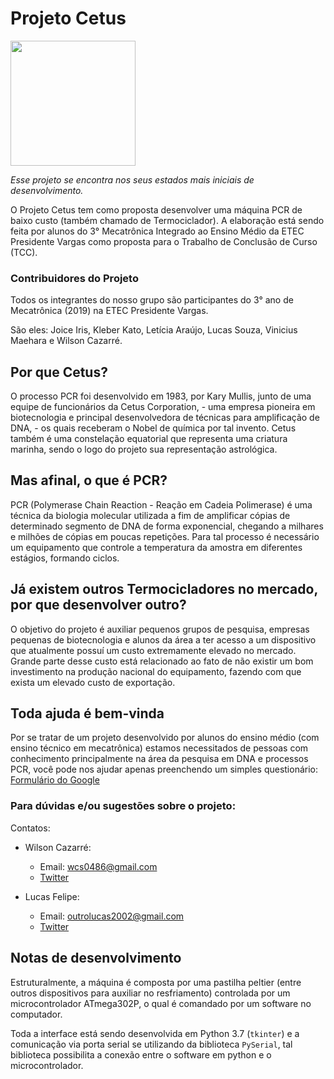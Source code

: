 # Projeto Cetus
<img src="https://github.com/WilsonCazarre/ProjetoCetus/blob/master/assets/logo.jpeg" width="200" height="200">

_Esse projeto se encontra nos seus estados mais iniciais de desenvolvimento._

O Projeto Cetus tem como proposta desenvolver uma máquina PCR de baixo custo (também chamado de Termociclador). A elaboração está sendo feita por alunos do 3° Mecatrônica Integrado ao Ensino Médio da ETEC Presidente Vargas como proposta para o Trabalho de Conclusão de Curso (TCC).

### Contribuidores do Projeto
Todos os integrantes do nosso grupo são participantes do 3° ano de Mecatrônica (2019) na ETEC Presidente Vargas. 

São eles: Joice Iris, Kleber Kato, Letícia Araújo, Lucas Souza, Vinicius Maehara e Wilson Cazarré.

## Por que Cetus?

O processo PCR foi desenvolvido em 1983, por Kary Mullis, junto de uma equipe de funcionários da Cetus Corporation, - uma empresa pioneira em biotecnologia e principal desenvolvedora de técnicas para amplificação de DNA, - os quais receberam o Nobel de química por tal invento. Cetus também é uma constelação equatorial que representa uma criatura marinha, sendo o logo do projeto sua representação astrológica.

## Mas afinal, o que é PCR?

PCR (Polymerase Chain Reaction - Reação em Cadeia Polimerase) é uma técnica da biologia molecular utilizada a fim de amplificar cópias de determinado segmento de DNA de forma exponencial, chegando a milhares e milhões de cópias em poucas repetições. Para tal processo é necessário um equipamento que controle a temperatura da amostra em diferentes estágios, formando ciclos.

## Já existem outros Termocicladores no mercado, por que desenvolver outro?

O objetivo do projeto é auxiliar pequenos grupos de pesquisa, empresas pequenas de biotecnologia e alunos da área a ter acesso a um dispositivo que atualmente possuí um custo extremamente elevado no mercado. Grande parte desse custo está relacionado ao fato de não existir um bom investimento na produção nacional do equipamento, fazendo com que exista um elevado custo de exportação.


## Toda ajuda é bem-vinda

Por se tratar de um projeto desenvolvido por alunos do ensino médio (com ensino técnico em mecatrônica) estamos necessitados de pessoas com conhecimento principalmente na área da pesquisa em DNA e processos PCR, você pode nos ajudar apenas preenchendo um simples questionário:
[Formulário do Google](https://docs.google.com/forms/d/e/1FAIpQLSeknZwfgxAJlUGq_nTI-9e_KZr4itc3aowXtJQsjgLXp6w6sQ/viewform)

### Para dúvidas e/ou sugestões sobre o projeto:

Contatos: 
- Wilson Cazarré:
  - Email: wcs0486@gmail.com
  - [Twitter](https://twitter.com/WilsonCazarre)


- Lucas Felipe:
  - Email: outrolucas2002@gmail.com
  - [Twitter](https://twitter.com/lukaxfeh)


## Notas de desenvolvimento
Estruturalmente, a máquina é composta por uma pastilha peltier (entre outros dispositivos para auxiliar no resfriamento) controlada por um microcontrolador ATmega302P, o qual é comandado por um software no computador.

Toda a interface está sendo desenvolvida em Python 3.7 (`tkinter`) e a comunicação via porta
serial se utilizando da biblioteca `PySerial`, tal biblioteca possibilita a
conexão entre o software em python e o microcontrolador.

